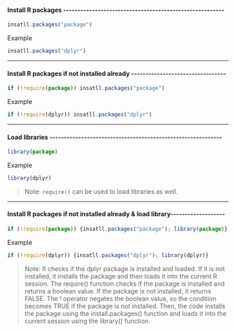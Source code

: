 #### Install R packages --------------------------------------------------------

```js
insatll.packages("package")
```

Example

```js
insatll.packages("dplyr")
```

---

#### Install R packages if not installed already ---------------------------------


```js
if (!require(package)) insatll.packages("package")
```

Example

```js
if (!require(dplyr)) insatll.packages("dplyr")
```

---

#### Load libraries ------------------------------------------------------------

```js
library(package)
```

Example

```js
library(dplyr)
```

> Note: `require()` can be used to load libraries as well. 
---

#### Install R packages if not installed already & load library-------------------

```js
if (!require(package)) {insatll.packages("package"); library(package)}
```

Example

```js
if (!require(dplyr)) {insatll.packages("dplyr"); library(dplyr)}
```

> Note: It checks if the dplyr package is installed and loaded. If it is not installed, it installs the package and then loads it into the current R session. The require() function checks if the package is installed and returns a boolean value. If the package is not installed, it returns FALSE. The ! operator negates the boolean value, so the condition becomes TRUE if the package is not installed. Then, the code installs the package using the install.packages() function and loads it into the current session using the library() function. 
